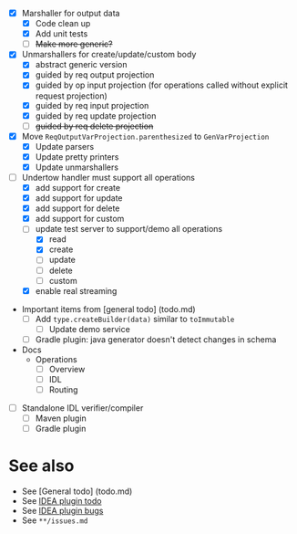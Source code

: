 - [x] Marshaller for output data
  - [x] Code clean up
  - [x] Add unit tests
  - [ ] ~~Make more generic?~~
  
- [x] Unmarshallers for create/update/custom body
  - [x] abstract generic version
  - [x] guided by req output projection
  - [x] guided by op input projection (for operations called without explicit request projection)
  - [x] guided by req input projection
  - [x] guided by req update projection
  - [ ] ~~guided by req delete projection~~
  
- [x] Move `ReqOutputVarProjection.parenthesized` to `GenVarProjection`
  - [x] Update parsers
  - [x] Update pretty printers
  - [x] Update unmarshallers
  
- [ ] Undertow handler must support all operations
  - [x] add support for create
  - [x] add support for update
  - [x] add support for delete
  - [x] add support for custom
  - [ ] update test server to support/demo all operations
    - [x] read
    - [x] create
    - [ ] update
    - [ ] delete
    - [ ] custom
  - [x] enable real streaming
  
- Important items from [general todo] (todo.md)
  - [ ] Add `type.createBuilder(data)` similar to `toImmutable`
    - [ ] Update demo service
  - [ ] Gradle plugin: java generator doesn't detect changes in schema

- Docs
  - Operations
    - [ ] Overview
    - [ ] IDL
    - [ ] Routing
  
- [ ] Standalone IDL verifier/compiler
  - [ ] Maven plugin
  - [ ] Gradle plugin

# See also
- See [General todo] (todo.md)
- See [IDEA plugin todo](idea-plugin/todo.md)
- See [IDEA plugin bugs](idea-plugin/bugs.md)
- See `**/issues.md`
